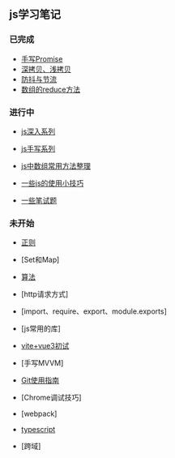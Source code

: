 
## js学习笔记

### 已完成

- [手写Promise](./promise.html)
- [深拷贝、浅拷贝](./js-copy.html)
- [防抖与节流](./debounce-throttle.html)
- [数组的reduce方法](./array-reduce.html)




### 进行中

- [js深入系列](./depth.html)
- [js手写系列](./handle-codes.html)
- [js中数组常用方法整理](./array-methods.html)
- [一些js的使用小技巧](./js-skills.html)

- [一些笔试题](./js-interview.html)



### 未开始

- [正则](./regexp.html)


- [Set和Map]
- [算法](./arithmetic.html)
- [http请求方式]

- [import、require、export、module.exports]

- [js常用的库]

- [vite+vue3初试](./vite.html)

- [手写MVVM]
- [Git使用指南](./git.html)
- [Chrome调试技巧]
- [webpack]
- [typescript](./ts.html)

- [跨域]


